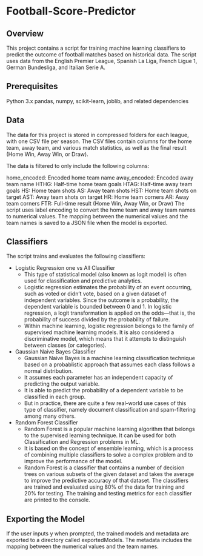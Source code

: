 # Football-Score-Predictor
## Overview
This project contains a script for training machine learning classifiers to predict the outcome of football matches based on historical data. The script uses data from the English Premier League, Spanish La Liga, French Ligue 1, German Bundesliga, and Italian Serie A.

## Prerequisites
Python 3.x
pandas, numpy, scikit-learn, joblib, and related dependencies
## Data
The data for this project is stored in compressed folders for each league, with one CSV file per season. The CSV files contain columns for the home team, away team, and various match statistics, as well as the final result (Home Win, Away Win, or Draw).

The data is filtered to only include the following columns:

home_encoded: Encoded home team name
away_encoded: Encoded away team name
HTHG: Half-time home team goals
HTAG: Half-time away team goals
HS: Home team shots
AS: Away team shots
HST: Home team shots on target
AST: Away team shots on target
HR: Home team corners
AR: Away team corners
FTR: Full-time result (Home Win, Away Win, or Draw)
The script uses label encoding to convert the home team and away team names to numerical values. The mapping between the numerical values and the team names is saved to a JSON file when the model is exported.

## Classifiers
The script trains and evaluates the following classifiers:

+ Logistic Regression one vs All Classifier
  - This type of statistical model (also known as logit model) is often used for classification and predictive analytics.
  - Logistic regression estimates the probability of an event occurring, such as voted or didn’t vote, based on a given dataset of independent variables. Since the outcome       is a probability, the dependent variable is bounded between 0 and 1. In logistic regression, a logit transformation is applied on the odds—that is, the probability of        success divided by the probability of failure.
  - Within machine learning, logistic regression belongs to the family of supervised machine learning models. It is also considered a discriminative model, which means that      it attempts to distinguish between classes (or categories). 
+ Gaussian Naive Bayes Classifier
  - Gaussian Naive Bayes is a machine learning classification technique based on a probablistic approach that assumes each class follows a normal distribution.
  - It assumes each parameter has an independent capacity of predicting the output variable.
  - It is able to predict the probability of a dependent variable to be classified in each group.
  - But in practice, there are quite a few real-world use cases of this type of classifier, namely document classification and spam-filtering among many others.
+ Random Forest Classifier
  - Random Forest is a popular machine learning algorithm that belongs to the supervised learning technique. It can be used for both Classification and Regression problems       in ML.
  - It is based on the concept of ensemble learning, which is a process of combining multiple classifiers to solve a complex problem and to improve the performance of the        model.
  - Random Forest is a classifier that contains a number of decision trees on various subsets of the given dataset and takes the average to improve the predictive accuracy       of that dataset.
The classifiers are trained and evaluated using 80% of the data for training and 20% for testing. The training and testing metrics for each classifier are printed to the console.

## Exporting the Model
If the user inputs y when prompted, the trained models and metadata are exported to a directory called exportedModels. The metadata includes the mapping between the numerical values and the team names.
